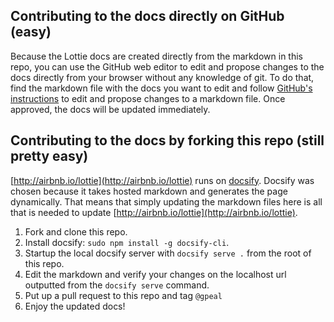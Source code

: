 ## Contributing to the docs directly on GitHub (easy)
Because the Lottie docs are created directly from the markdown in this repo, you can use the GitHub web editor to edit and propose changes to the docs directly from your browser without any knowledge of git.
To do that, find the markdown file with the docs you want to edit and follow [GitHub's instructions](https://docs.github.com/en/free-pro-team@latest/github/managing-files-in-a-repository/editing-files-in-another-users-repository) to edit and propose changes to a markdown file. Once approved, the docs will be updated immediately.

## Contributing to the docs by forking this repo (still pretty easy)
[http://airbnb.io/lottie](http://airbnb.io/lottie) runs on [docsify](https://docsify.js.org/#/?id=docsify). Docsify was chosen because it takes hosted markdown and generates the page dynamically. That means that simply updating the markdown files here is all that is needed to update [http://airbnb.io/lottie](http://airbnb.io/lottie).

1. Fork and clone this repo.
1. Install docsify: `sudo npm install -g docsify-cli`.
1. Startup the local docsify server with `docsify serve .` from the root of this repo.
1. Edit the markdown and verify your changes on the localhost url outputted from the `docsify serve` command.
1. Put up a pull request to this repo and tag `@gpeal`
1. Enjoy the updated docs!
